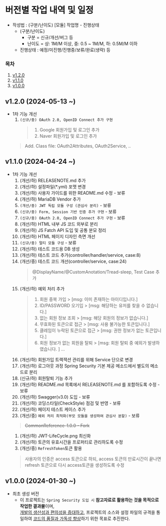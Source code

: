 # 버전별 작업 내역 및 일정
- 작성법 : (구분/난이도) [모듈] 작업명 - 진행상태
    - (구분/난이도)
        - 구분 = 신규/개선/버그 등
        - 난이도 = 상: 1M/M 이상, 중: 0.5 ~ 1M/M, 하: 0.5M/M 이하
    - 진행상태 : 예정/미진행/진행중/보류/완료(생략) 등

### 목차
1. [v1.2.0](#-v1.2.0)
1. [v1.1.0](#-v1.1.0)
1. [v1.0.0](#-v1.0.0)

## v1.2.0 (2024-05-13 ~)
- 1차 기능 개선
  1. `(신규/중) OAuth 2.0, OpenID Connect 추가 구현`
     > 1. Google 회원가입 및 로그인 추가
     > 2. Naver 회원가입 및 로그인 추가
    > Add. Class file: OAuth2Attributes, OAuth2Service, .. 
  
## v1.1.0 (2024-04-24 ~)
- 1차 기능 개선
  1. (개선/하) RELEASENOTE.md 추가
  1. (개선/하) 설정파일(*.yml) 포맷 변경
  1. (개선/하) 사용자 가이드를 위한 README.md 수정 - 보류
  1. (개선/하) MariaDB Vendor 추가
  1. `(개선/중) JWT 독립 모듈 구성 (관심사 분리)` - 보류
  1. `(신규/중) Form, Session 기반 인증 추가 구현` - 보류
  1. `(신규/중) OAuth 2.0, OpenID Connect 추가 구현` - 보류
  1. (개선/하) HTML 내부 JS 코드 외부로 분리
  1. (개선/하) JS Fatch API 도입 및 공통 분모 정리
  1. (개선/하) HTML 페이지 디자인 측면 개선
  1. `(신규/중) 멀티 모듈 구성` - 보류
  1. (개선/하) 테스트 코드용 DB 생성
  1. (개선/하) 테스트 코드 추가(controller/handler/service, case:8)
  1. (개선/중) 테스트 코드 개선(controller/service, case:24)
     > @DisplayName/@CustomAnotation/Tread-sleep, Test Case 추가
  1. (개선/하) 예외 처리 추가  
     > 1. 회원 중복 가입 > [msg: 이미 존재하는 아이디입니다.]
     > 2. ID/PASSWORD 오기입 > [msg: 해당하는 유저를 찾을 수 없습니다.]
     > 3. 없는 회원 정보 조회 > [msg: 해당 회원의 정보가 없습니다.]
     > 4. 무효화된 토큰으로 접근 > [msg: 사용 불가능한 토큰입니다.]
     > 5. 클레임이 누락된 토큰으로 접근 > [msg: 권한 정보가 없는 토큰입니다.]
     > 6. 회원 정보가 없는 회원을 탈퇴 > [msg: 회원 탈퇴 중 예외가 발생하였습니다. ]
  ...
  1. (개선/하) 회원가입 트랙잭션 관리를 위해 Service 단으로 변경
  1. (개선/하) 로그아웃 과정 Spring Security 기본 제공 메소드에서 별도의 메소드로 분리
  1. (신규/하) 회원탈퇴 기능 추가
  1. (개선/하) README.md 목록에서 RELEASENOTE.md 를 포함하도록 수정 - 보류
  1. (개선/하) Swagger(v3.0) 도입 - 보류
  1. (개선/하) 코딩스타일(CheckStyle) 점검 및 반영 - 보류
  1. (개선/하) 페이지 테스트 케이스 추가
  1. (개선/중) `예외 처리 최적화(부모 모듈을 생성하여 관심사 분할)` - 보류
    > ~~CommonReference-1.0.0 - Fork~~
  1. (개선/하) JWT-LifeCycle.png 최신화
  1. (개선/하) 토큰의 유효시간을 프로퍼티로 관리하도록 수정
  1. (개선/중) `RefreshToken`토큰 활용
    > 사용자의 인증은 access 토큰으로 하되, access 토큰의 만료시간이 끝나면 refresh 토큰으로 다시 access토큰을 생성하도록 수정

## v1.0.0 (2024-01-30 ~)
- 최초 생성 버전
  - 이 프로젝트는 `Spring Security 도입 시` **참고자료로 활용하는 것을 목적으로 작업한 결과물**이며, \
    <u>개발의 생산성과 편의성을 증대하고</u>, 프로젝트의 소스와 설정 파일의 규격을 통일하여 <u>코드의 품질과 가독성 향상</u>하기 위한 목표로 추진한다. 


